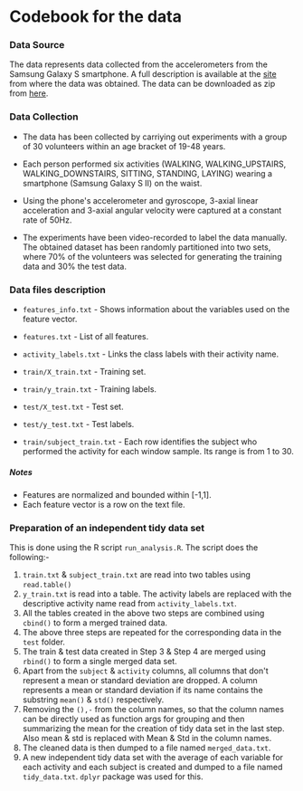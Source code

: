 # Codebook for the data


### Data Source
The data represents data collected from the accelerometers from the Samsung Galaxy S smartphone. A full description is available at the [site](http://archive.ics.uci.edu/ml/datasets/Human+Activity+Recognition+Using+Smartphones ) from where the data was obtained. The data can be downloaded as zip from [here](https://d396qusza40orc.cloudfront.net/getdata%2Fprojectfiles%2FUCI%20HAR%20Dataset.zip ).

### Data Collection

* The data has been collected by carriying out experiments with a group of 30 volunteers within an age bracket of 19-48 years.  

* Each person performed six activities (WALKING, WALKING_UPSTAIRS, WALKING_DOWNSTAIRS, SITTING, STANDING, LAYING) wearing a smartphone (Samsung Galaxy S II) on the waist. 

* Using the phone's accelerometer and gyroscope, 3-axial linear acceleration and 3-axial angular velocity were captured at a constant rate of 50Hz. 

* The experiments have been video-recorded to label the data manually. The obtained dataset has been randomly partitioned into two sets, where 70% of the volunteers was selected for generating the training data and 30% the test data. 

### Data files description

* ```features_info.txt``` - Shows information about the variables used on the feature vector.

* ```features.txt``` -  List of all features.

* ```activity_labels.txt``` - Links the class labels with their activity name.

* ```train/X_train.txt``` - Training set.

* ```train/y_train.txt``` - Training labels.

* ```test/X_test.txt``` - Test set.

* ```test/y_test.txt``` - Test labels.

* ```train/subject_train.txt``` - Each row identifies the subject who performed the activity for each window sample. Its range is from 1 to 30. 

##### Notes

* Features are normalized and bounded within [-1,1].
* Each feature vector is a row on the text file.

### Preparation of an independent tidy data set

This is done using the R script ```run_analysis.R```. The script does the following:-

1. ```train.txt``` & ```subject_train.txt``` are read into two tables using ```read.table()```
2. ```y_train.txt``` is read into a table. The activity labels are replaced with the descriptive activity name read from ```activity_labels.txt```.
3. All the tables created in the above two steps are combined using ```cbind()``` to form a merged trained data.
4. The above three steps are repeated for the corresponding data in the ```test``` folder.
5. The train & test data created in Step 3 & Step 4 are merged using ```rbind()``` to form a single merged data set.
6. Apart from the ```subject``` & ```activity``` columns, all columns that don't represent a mean or standard deviation are dropped. A column represents a mean or standard deviation if its name contains the substring ```mean()``` & ```std()``` respectively.
7. Removing the ```(),-``` from the column names, so that the column names can be directly used as function args for grouping and then summarizing the mean for the creation of tidy data set in the last step. Also mean & std is replaced with Mean & Std in the column names.
8. The cleaned data is then dumped to a file named ```merged_data.txt```.
9. A new independent tidy data set with the average of each variable for each activity and each subject is created and dumped to a file named ```tidy_data.txt```. ```dplyr``` package was used for this.

